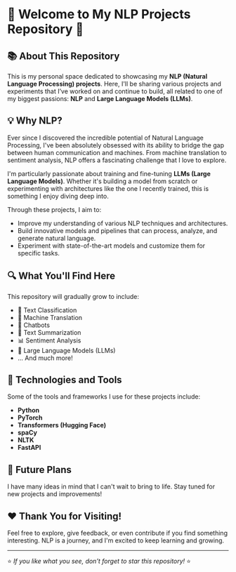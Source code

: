 # 🌟 Welcome to My NLP Projects Repository 🌟

## 📚 About This Repository

This is my personal space dedicated to showcasing my **NLP (Natural Language Processing) projects**. Here, I'll be sharing various projects and experiments that I’ve worked on and continue to build, all related to one of my biggest passions: **NLP** and **Large Language Models (LLMs)**.

## 💡 Why NLP?

Ever since I discovered the incredible potential of Natural Language Processing, I've been absolutely obsessed with its ability to bridge the gap between human communication and machines. From machine translation to sentiment analysis, NLP offers a fascinating challenge that I love to explore.

I'm particularly passionate about training and fine-tuning **LLMs (Large Language Models)**. Whether it's building a model from scratch or experimenting with architectures like the one I recently trained, this is something I enjoy diving deep into.

Through these projects, I aim to:
- Improve my understanding of various NLP techniques and architectures.
- Build innovative models and pipelines that can process, analyze, and generate natural language.
- Experiment with state-of-the-art models and customize them for specific tasks.

## 🔍 What You'll Find Here

This repository will gradually grow to include:
- 📝 Text Classification
- 🔡 Machine Translation
- 💬 Chatbots
- 📖 Text Summarization
- 📊 Sentiment Analysis
- 🌌 Large Language Models (LLMs)
- ... And much more!

## 🚀 Technologies and Tools

Some of the tools and frameworks I use for these projects include:
- **Python**
- **PyTorch**
- **Transformers (Hugging Face)**
- **spaCy**
- **NLTK**
- **FastAPI**

## 📅 Future Plans

I have many ideas in mind that I can't wait to bring to life. Stay tuned for new projects and improvements!

## ❤️ Thank You for Visiting!

Feel free to explore, give feedback, or even contribute if you find something interesting. NLP is a journey, and I'm excited to keep learning and growing.

---

⭐️ *If you like what you see, don’t forget to star this repository!* ⭐️

